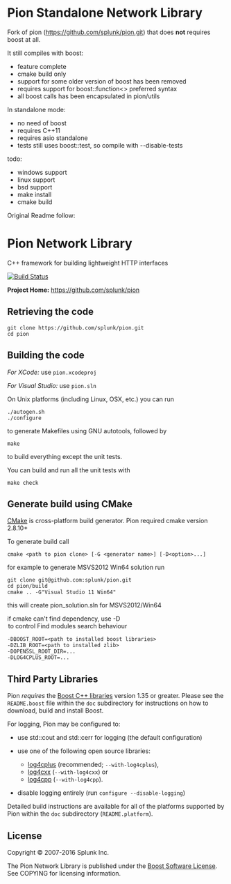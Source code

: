 Pion **Standalone** Network Library
===================================

Fork of pion (https://github.com/splunk/pion.git) that does **not**
requires boost at all.

It still compiles with boost:
 - feature complete
 - cmake build only
 - support for some older version of boost has been removed
 - requires support for boost::function<> preferred syntax
 - all boost calls has been encapsulated in pion/utils

In standalone mode:
 - no need of boost
 - requires C++11
 - requires asio standalone
 - tests still uses boost::test, so compile with --disable-tests

todo:
 - windows support
 - linux support
 - bsd support
 - make install
 - cmake build

Original Readme follow:


Pion Network Library
====================

C++ framework for building lightweight HTTP interfaces

[![Build Status](https://travis-ci.org/splunk/pion.svg?branch=develop)](https://travis-ci.org/splunk/pion)

**Project Home:** https://github.com/splunk/pion

Retrieving the code
-------------------

    git clone https://github.com/splunk/pion.git
    cd pion


Building the code
-----------------

*For XCode:* use `pion.xcodeproj`

*For Visual Studio:* use `pion.sln`

On Unix platforms (including Linux, OSX, etc.) you can run

    ./autogen.sh
    ./configure

to generate Makefiles using GNU autotools, followed by

    make

to build everything except the unit tests.

You can build and run all the unit tests with

    make check

Generate build using CMake
---------------------------
[CMake](http://www.cmake.org) is cross-platform build generator.
Pion required cmake version 2.8.10+

To generate build call

    cmake <path to pion clone> [-G <generator name>] [-D<option>...]

for example to generate MSVS2012 Win64 solution run

    git clone git@github.com:splunk/pion.git
    cd pion/build
    cmake .. -G"Visual Studio 11 Win64"

this will create pion_solution.sln for MSVS2012/Win64

if cmake can't find dependency, use -D<option> to control Find<library> modules search behaviour

    -DBOOST_ROOT=<path to installed boost libraries>
    -DZLIB_ROOT=<path to installed zlib>
    -DOPENSSL_ROOT_DIR=...
    -DLOG4CPLUS_ROOT=...

Third Party Libraries
---------------------

Pion *requires* the [Boost C++ libraries](http://www.boost.org/) version 1.35
or greater. Please see the `README.boost` file within the `doc` subdirectory
for instructions on how to download, build and install Boost.

For logging, Pion may be configured to:

* use std::cout and std::cerr for logging (the default configuration)

* use one of the following open source libraries:
    * [log4cplus](http://log4cplus.sourceforge.net/) (recommended; `--with-log4cplus`),
    * [log4cxx](http://logging.apache.org/log4cxx/) (`--with-log4cxx`) or
	* [log4cpp](http://log4cpp.sourceforge.net/) (`--with-log4cpp`).

* disable logging entirely (run `configure --disable-logging`)

Detailed build instructions are available for all of the platforms
supported by Pion within the `doc` subdirectory (`README.platform`).


License
-------

Copyright &copy; 2007-2016 Splunk Inc.

The Pion Network Library is published under the
[Boost Software License](http://www.boost.org/users/license.html).
See COPYING for licensing information.
